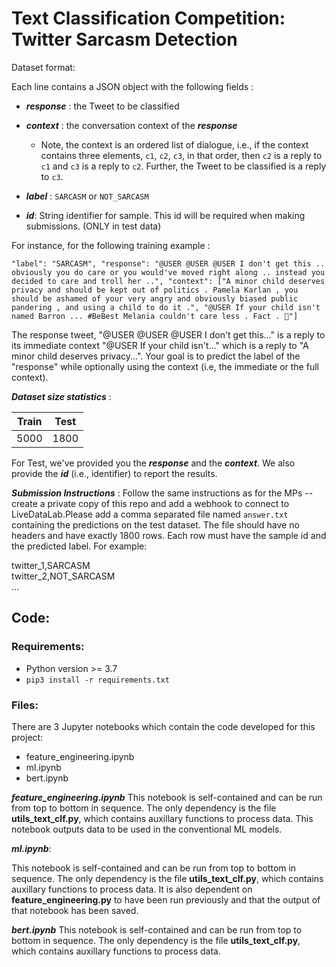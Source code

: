 # Text Classification Competition: Twitter Sarcasm Detection 

Dataset format:

Each line contains a JSON object with the following fields : 
- ***response*** :  the Tweet to be classified
- ***context*** : the conversation context of the ***response***
	- Note, the context is an ordered list of dialogue, i.e., if the context contains three elements, `c1`, `c2`, `c3`, in that order, then `c2` is a reply to `c1` and `c3` is a reply to `c2`. Further, the Tweet to be classified is a reply to `c3`.
- ***label*** : `SARCASM` or `NOT_SARCASM` 

- ***id***:  String identifier for sample. This id will be required when making submissions. (ONLY in test data)

For instance, for the following training example : 

`"label": "SARCASM", "response": "@USER @USER @USER I don't get this .. obviously you do care or you would've moved right along .. instead you decided to care and troll her ..", "context": ["A minor child deserves privacy and should be kept out of politics . Pamela Karlan , you should be ashamed of your very angry and obviously biased public pandering , and using a child to do it .", "@USER If your child isn't named Barron ... #BeBest Melania couldn't care less . Fact . 💯"]`

The response tweet, "@USER @USER @USER I don't get this..." is a reply to its immediate context "@USER If your child isn't..." which is a reply to "A minor child deserves privacy...". Your goal is to predict the label of the "response" while optionally using the context (i.e, the immediate or the full context).

***Dataset size statistics*** :

| Train | Test |
|-------|------|
| 5000  | 1800 |

For Test, we've provided you the ***response*** and the ***context***. We also provide the ***id*** (i.e., identifier) to report the results.

***Submission Instructions*** : Follow the same instructions as for the MPs -- create a private copy of this repo and add a webhook to connect to LiveDataLab.Please add a comma separated file named `answer.txt` containing the predictions on the test dataset. The file should have no headers and have exactly 1800 rows. Each row must have the sample id and the predicted label. For example:

twitter_1,SARCASM  
twitter_2,NOT_SARCASM  
...

## Code:
### Requirements:
- Python version >= 3.7
- `pip3 install -r requirements.txt`

### Files:
There are 3 Jupyter notebooks which contain the code developed for this project: 

- feature_engineering.ipynb
- ml.ipynb
- bert.ipynb

***feature_engineering.ipynb***
This notebook is self-contained and can be run from top to bottom in sequence. 
The only dependency is the file **utils_text_clf.py**, which contains auxillary functions to process data. This notebook 
outputs data to be used in the conventional ML models.

***ml.ipynb***: 

This notebook is self-contained and can be run from top to bottom in sequence. 
The only dependency is the file **utils_text_clf.py**, which contains auxillary functions to process data. 
It is also dependent on **feature_engineering.py** to have been run previously and that the output of that notebook 
has been saved.

***bert.ipynb***
This notebook is self-contained and can be run from top to bottom in sequence. 
The only dependency is the file **utils_text_clf.py**, which contains auxillary functions to process data.






